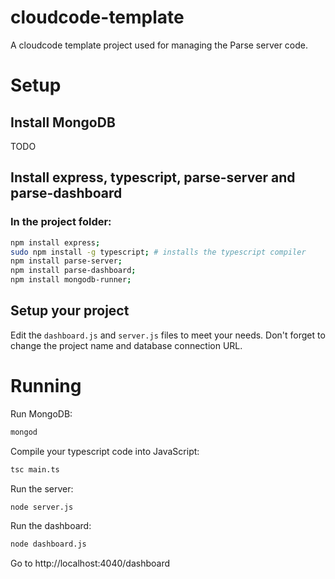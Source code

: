 # cloudcode-template

A cloudcode template project used for managing the Parse server code.

# Setup

## Install MongoDB

TODO

## Install express, typescript, parse-server and parse-dashboard

### In the project folder:

```bash
npm install express;
sudo npm install -g typescript; # installs the typescript compiler
npm install parse-server;
npm install parse-dashboard;
npm install mongodb-runner;
```

## Setup your project

Edit the `dashboard.js` and `server.js` files to meet your needs. Don't forget to change the project name and database connection URL.

# Running

Run MongoDB:

```bash
mongod
```

Compile your typescript code into JavaScript:

```bash
tsc main.ts
```

Run the server:

```bash
node server.js
```

Run the dashboard:

```bash
node dashboard.js
```

Go to http://localhost:4040/dashboard
